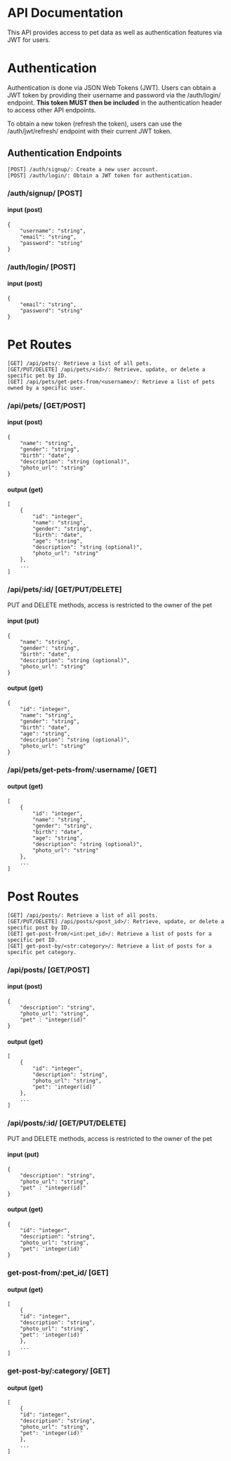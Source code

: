 # API Documentation

This API provides access to pet data as well as authentication features via JWT for users.
# Authentication

Authentication is done via JSON Web Tokens (JWT). Users can obtain a JWT token by providing their username and password via the /auth/login/ endpoint. **This token MUST then be included** in the authentication header to access other API endpoints.

To obtain a new token (refresh the token), users can use the /auth/jwt/refresh/ endpoint with their current JWT token.
## Authentication Endpoints

    [POST] /auth/signup/: Create a new user account.
    [POST] /auth/login/: Obtain a JWT token for authentication.

###  /auth/signup/ [POST]

#### input (post)
```
{
    "username": "string",
    "email": "string",
    "password": "string"
}
```
###  /auth/login/ [POST]
#### input (post)
```
{
    "email": "string",
    "password": "string"
}
```
# Pet Routes
    [GET] /api/pets/: Retrieve a list of all pets.
    [GET/PUT/DELETE] /api/pets/<id>/: Retrieve, update, or delete a specific pet by ID.
    [GET] /api/pets/get-pets-from/<username>/: Retrieve a list of pets owned by a specific user.

### /api/pets/  [GET/POST]
#### input (post)
```
{
    "name": "string",
    "gender": "string",
    "birth": "date",
    "description": "string (optional)",
    "photo_url": "string"
}
```
#### output (get)
```
[
    {
        "id": "integer",
        "name": "string",
        "gender": "string",
        "birth": "date",
        "age": "string",
        "description": "string (optional)",
        "photo_url": "string"
    },
    ...
]
```

###  /api/pets/:id/ [GET/PUT/DELETE]
PUT and DELETE methods, access is restricted to the owner of the pet

#### input (put)
```
{
    "name": "string",
    "gender": "string",
    "birth": "date",
    "description": "string (optional)",
    "photo_url": "string"
}
```
#### output (get)
```
{
    "id": "integer",
    "name": "string",
    "gender": "string",
    "birth": "date",
    "age": "string",
    "description": "string (optional)",
    "photo_url": "string"
}
```

###  /api/pets/get-pets-from/:username/ [GET]
#### output (get)
```
[
    {
        "id": "integer",
        "name": "string",
        "gender": "string",
        "birth": "date",
        "age": "string",
        "description": "string (optional)",
        "photo_url": "string"
    },
    ...
]
```

# Post Routes
    [GET] /api/posts/: Retrieve a list of all posts.
    [GET/PUT/DELETE] /api/posts/<post_id>/: Retrieve, update, or delete a specific post by ID.
    [GET] get-post-from/<int:pet_id>/: Retrieve a list of posts for a specific pet ID.
    [GET] get-post-by/<str:category>/: Retrieve a list of posts for a specific pet category.

### /api/posts/  [GET/POST]
#### input (post)
```
{
    "description": "string",
    "photo_url": "string",
    "pet" : "integer(id)"
}
```
#### output (get)
```
[
    {
        "id": "integer",
        "description": "string",
        "photo_url": "string",
        "pet": 'integer(id)'
    },
    ...
]
```

###  /api/posts/:id/ [GET/PUT/DELETE]
PUT and DELETE methods, access is restricted to the owner of the pet

#### input (put)
```
{
    "description": "string",
    "photo_url": "string",
    "pet" : "integer(id)"
}
```
#### output (get)
```
{
    "id": "integer",
    "description": "string",
    "photo_url": "string",
    "pet": 'integer(id)'
}
```

###  get-post-from/:pet_id/ [GET]
#### output (get)
```
[
    {
    "id": "integer",
    "description": "string",
    "photo_url": "string",
    "pet": 'integer(id)'
    },
    ...
]
```

###  get-post-by/:category/ [GET]
#### output (get)
```
[
    {
    "id": "integer",
    "description": "string",
    "photo_url": "string",
    "pet": 'integer(id)'
    },
    ...
]
```